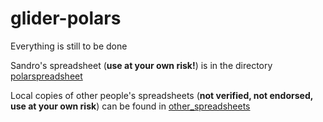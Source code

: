 # glider-polars

Everything is still to be done

Sandro's spreadsheet (**use at your own risk!**) is in the directory [polarspreadsheet](./polarspreadsheet) 

Local copies of other people's spreadsheets (**not verified, not endorsed, use at your own risk**) can be found in [other_spreadsheets](./other_spreadsheets) 
